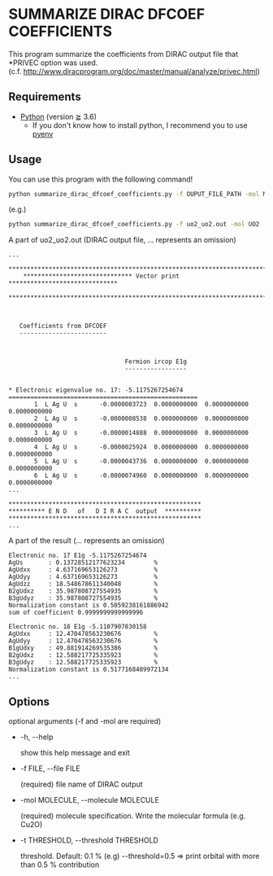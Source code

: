 # SUMMARIZE DIRAC DFCOEF COEFFICIENTS

This program summarize the coefficients from DIRAC output file that *PRIVEC option was used.  
(c.f. http://www.diracprogram.org/doc/master/manual/analyze/privec.html)

## Requirements

- [Python](https://python.org) (version ≧ 3.6)
  - If you don't know how to install python, I recommend you to use [pyenv](https://github.com/pyenv/pyenv)

## Usage

You can use this program with the following command!

```sh
python summarize_dirac_dfcoef_coefficients.py -f OUPUT_FILE_PATH -mol MOLECULE_NAME
```

(e.g.)

```sh
python summarize_dirac_dfcoef_coefficients.py -f uo2_uo2.out -mol UO2
```

A part of uo2_uo2.out (DIRAC output file, ... represents an omission)

```out
...
    **************************************************************************
    ****************************** Vector print ******************************
    **************************************************************************



   Coefficients from DFCOEF
   ------------------------



                                Fermion ircop E1g
                                -----------------


* Electronic eigenvalue no. 17: -5.1175267254674
====================================================
       1  L Ag U  s      -0.0000003723  0.0000000000  0.0000000000  0.0000000000
       2  L Ag U  s      -0.0000008538  0.0000000000  0.0000000000  0.0000000000
       3  L Ag U  s      -0.0000014888  0.0000000000  0.0000000000  0.0000000000
       4  L Ag U  s      -0.0000025924  0.0000000000  0.0000000000  0.0000000000
       5  L Ag U  s      -0.0000043736  0.0000000000  0.0000000000  0.0000000000
       6  L Ag U  s      -0.0000074960  0.0000000000  0.0000000000  0.0000000000
...

*****************************************************
********** E N D   of   D I R A C  output  **********
*****************************************************
...
```

A part of the result (... represents an omission)

```out
Electronic no. 17 E1g -5.1175267254674
AgUs       : 0.13728512177623234        %
AgUdxx     : 4.637169653126273          %
AgUdyy     : 4.637169653126273          %
AgUdzz     : 18.548678611340048         %
B2gUdxz    : 35.987808727554935         %
B3gUdyz    : 35.987808727554935         %
Normalization constant is 0.5059238161886942
sum of coefficient 0.9999999999999996

Electronic no. 18 E1g -5.1107907830158
AgUdxx     : 12.470478563230676         %
AgUdyy     : 12.470478563230676         %
B1gUdxy    : 49.881914269535386         %
B2gUdxz    : 12.588217725335923         %
B3gUdyz    : 12.588217725335923         %
Normalization constant is 0.5177168489972134
...
```

## Options

optional arguments (-f and -mol are required)

- -h, --help

  show this help message and exit  

- -f FILE, --file FILE

  (required) file name of DIRAC output

- -mol MOLECULE, --molecule MOLECULE

  (required) molecule specification. Write the molecular formula (e.g. Cu2O)

- -t THRESHOLD, --threshold THRESHOLD

  threshold. Default: 0.1 % (e.g) --threshold=0.5 => print orbital with more than 0.5 % contribution
